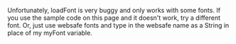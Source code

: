 Unfortunately, loadFont is very buggy and only works with some fonts. If you use the sample code on this page and it doesn't work, try a different font. Or, just use websafe fonts and type in the websafe name as a String in place of my myFont variable.

